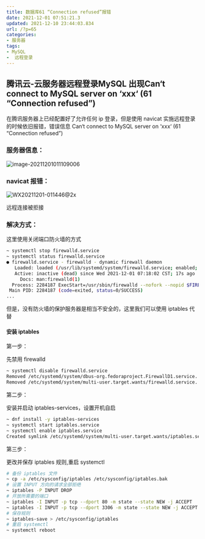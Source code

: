 ```yaml
---
title: 数据库61 “Connection refused”报错
date: 2021-12-01 07:51:21.3
updated: 2021-12-10 23:44:03.834
url: /?p=65
categories: 
- 服务器
tags: 
- MySQL
-  远程登录
---
```


## 腾讯云-云服务器远程登录MySQL 出现Can‘t connect to MySQL server on ‘xxx‘ (61 “Connection refused”)

在腾讯服务器上已经配置好了允许任何 ip 登录，但是使用 navicat 实施远程登录的时候依旧报错，错误信息 Can‘t connect to MySQL server on ‘xxx‘ (61 “Connection refused”)

### 服务器信息：

![image-20211201011109006](https://i.loli.net/2021/12/01/4tIrRzwJFLWMYHp.png)

### navicat 报错：

![WX20211201-011446@2x](https://i.loli.net/2021/12/01/jdfEUrhegyst3pL.png)

远程连接被拒接

### 解决方式：

这里使用关闭端口防火墙的方式

```bash
~ systemctl stop firewalld.service 
~ systemctl status firewalld.service
● firewalld.service - firewalld - dynamic firewall daemon
   Loaded: loaded (/usr/lib/systemd/system/firewalld.service; enabled; vendor preset: enabled)
   Active: inactive (dead) since Wed 2021-12-01 07:18:02 CST; 17s ago
     Docs: man:firewalld(1)
  Process: 2284187 ExecStart=/usr/sbin/firewalld --nofork --nopid $FIREWALLD_ARGS (code=exited, status=0/SUC>
 Main PID: 2284187 (code=exited, status=0/SUCCESS)
...
```

但是，没有防火墙的保护服务器是相当不安全的，这里我们可以使用 iptables 代替

#### 安装 iptables

第一步：

先禁用 firewalld

```bash
~ systemctl disable firewalld.service 
Removed /etc/systemd/system/dbus-org.fedoraproject.FirewallD1.service.
Removed /etc/systemd/system/multi-user.target.wants/firewalld.service.
```

第二步：

安装并启动 iptables-services，设置开机自启

```bash
~ dnf install -y iptables-services
~ systemctl start iptables.service 
~ systemctl enable iptables.service 
Created symlink /etc/systemd/system/multi-user.target.wants/iptables.service → /usr/lib/systemd/system/iptables.service.
```

第三步：

更改并保存 iptables 规则,重启 systemctl

```bash
# 备份 iptables 文件
~ cp -a /etc/sysconfig/iptables /etc/sysconfig/iptables.bak
# 设置 INPUT 方向的请求全部拒绝
~ iptables -P INPUT DROP 
# 开放所需要的端口
~ iptables -I INPUT -p tcp --dport 80 -m state --state NEW -j ACCEPT
~ iptables -I INPUT -p tcp --dport 3306 -m state --state NEW -j ACCEPT
# 保存规则
~ iptables-save > /etc/sysconfig/iptables
# 重启 systemctl
~ systemctl reboot
```




